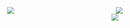 <td valign="top" width="50%">
<img src="https://github-readme-stats.vercel.app/api?username=sinSeptember&show_icons=true&count_private=true&hide_border=true" align="left" />

</td>

<div align="center">
  <div align="center"><img src="https://github-readme-stats.vercel.app/api/top-langs/?username=sinSeptember&hide_border=true&layout=compact" align="center" /></div>  

<img src="https://komarev.com/ghpvc/?username=sinSeptember&&style=flat-square" align="center" />
</div>  
  

